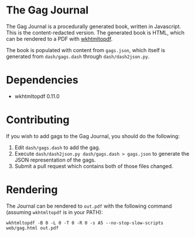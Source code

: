 The Gag Journal
===============

The Gag Journal is a procedurally generated book, written in Javascript. This is the content-redacted version. The generated book is HTML, which can be rendered to a PDF with [wkhtmltopdf](https://github.com/wkhtmltopdf/wkhtmltopdf).

The book is populated with content from `gags.json`, which itself is generated from `dash/gags.dash` through `dash/dash2json.py`.

Dependencies
============

 - wkhtmltopdf 0.11.0

Contributing
============

If you wish to add gags to the Gag Journal, you should do the following:

1. Edit `dash/gags.dash` to add the gag.
1. Execute `dash/dash2json.py dash/gags.dash > gags.json` to generate the JSON representation of the gags.
1. Submit a pull request which contains both of those files changed.

Rendering
=========

The Journal can be rendered to `out.pdf` with the following command (assuming `wkhtmltopdf` is in your PATH):

```wkhtmltopdf -B 0 -L 0 -T 0 -R 0 -s A5 --no-stop-slow-scripts web/gag.html out.pdf```
